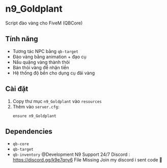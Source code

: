 # n9_Goldplant

Script đào vàng cho FiveM (QBCore)

## Tính năng
- Tương tác NPC bằng `qb-target`
- Đào vàng bằng animation + đạo cụ
- Nấu quặng vàng thành thỏi
- Bán thỏi vàng để nhận tiền
- Hệ thống độ bền cho dụng cụ đãi vàng

## Cài đặt
1. Copy thư mục `n9_Goldplant` vào `resources`
2. Thêm vào `server.cfg`:
   ```
   ensure n9_Goldplant
   ```

## Dependencies
- `qb-core`
- `qb-target`
- `qb-inventory`
@Development N9 Support 24/7
Discord : https://discord.gg/k9e7qny6
File Missing Join my discord i sent code 🤟
